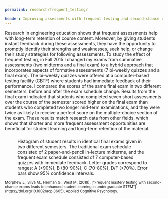 ```yaml
---
permalink: research/frequent_testing/

header: Improving assessments with frequent testing and second-chance exams
---
```



Research in engineering education shows that frequent assessments help with long-term retention of course content. Moreover, by giving students instant feedback during these assessments, they have the opportunity to promptly identify their strengths and weaknesses, seek help, or change their study strategies for following assessments. To study the effect of frequent testing, in Fall 2015 I changed my exams from summative assessments (two midterms and a final exam) to a hybrid approach that incorporates aspects of formative assessments (7 bi-weekly quizzes and a final exam). The bi-weekly quizzes were offered at a computer-based testing facility (CBTF) where students had immediate feedback of their performance. I compared the scores of the same final exam in two different semesters, before and after the exam schedule change. Results from the final exam indicated that students who completed seven short assessments over the course of the semester scored higher on the final exam than students who completed two longer mid-term examinations, and they were twice as likely to receive a perfect score on the multiple-choice section of the exam. These results match research data from other fields, which shows that shorter and more frequent assessment opportunities are beneficial for student learning and long-term retention of the material.


<figure class="figure border m-3 rounded mx-auto d-block">
   <img src="{{ site.baseurl }}/pages/images/tam_test_letter_grades.png" alt="" style="display: block; margin-left: auto; margin-right: auto; margin-top:10px;
   margin-bottom:10px; max-height: 400px; max-width: 90%;  clear:">
   <figcaption class="figure-caption text-center"> Histogram of student results in identical final exams given in two different semesters. The traditional exam schedule consisted of 2 paper-and-pencil in-lecture midterms, and the frequent exam schedule consisted of 7 computer-based quizzes with immediate feedback. Letter grades correspond to ranges: A (>90%), B (80-90%), C (70-80%), D/F (<70%). Error bars show 95% confidence intervals. </figcaption>
 </figure>


<small>
Morphew J., Silva M., Herman G., West M. (2019), [“Frequent mastery testing with second-chance exams leads to enhanced student learning in undergraduate STEM”](https://doi.org/10.1002/acp.3605), Applied Cognitive Psychology.</small>

